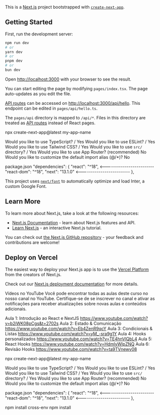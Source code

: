 This is a [Next.js](https://nextjs.org/) project bootstrapped with [`create-next-app`](https://github.com/vercel/next.js/tree/canary/packages/create-next-app).

## Getting Started

First, run the development server:

```bash
npm run dev
# or
yarn dev
# or
pnpm dev
# or
bun dev
```

Open [http://localhost:3000](http://localhost:3000) with your browser to see the result.

You can start editing the page by modifying `pages/index.tsx`. The page auto-updates as you edit the file.

[API routes](https://nextjs.org/docs/api-routes/introduction) can be accessed on [http://localhost:3000/api/hello](http://localhost:3000/api/hello). This endpoint can be edited in `pages/api/hello.ts`.

The `pages/api` directory is mapped to `/api/*`. Files in this directory are treated as [API routes](https://nextjs.org/docs/api-routes/introduction) instead of React pages.

npx create-next-app@latest my-app-name



Would you like to use TypeScript? / Yes
Would you like to use ESLint? / Yes
Would you like to use Tailwind CSS? / Yes
Would you like to use `src/` directory? / Yes
Would you like to use App Router? (recommended) No 
Would you like to customize the default import alias (@/*)? No

package.json
 "dependencies": {
    "react": "^18", <-------------------------
    "react-dom": "^18",
    "next": "13.1.0" <-------------------------
  },

This project uses [`next/font`](https://nextjs.org/docs/basic-features/font-optimization) to automatically optimize and load Inter, a custom Google Font.

## Learn More

To learn more about Next.js, take a look at the following resources:

- [Next.js Documentation](https://nextjs.org/docs) - learn about Next.js features and API.
- [Learn Next.js](https://nextjs.org/learn) - an interactive Next.js tutorial.

You can check out [the Next.js GitHub repository](https://github.com/vercel/next.js/) - your feedback and contributions are welcome!

## Deploy on Vercel

The easiest way to deploy your Next.js app is to use the [Vercel Platform](https://vercel.com/new?utm_medium=default-template&filter=next.js&utm_source=create-next-app&utm_campaign=create-next-app-readme) from the creators of Next.js.

Check out our [Next.js deployment documentation](https://nextjs.org/docs/deployment) for more details.


Vídeos no YouTube
Você pode encontrar todas as aulas deste curso no nosso canal no YouTube. Certifique-se de se inscrever no canal e ativar as notificações para receber atualizações sobre novas aulas e conteúdos adicionais.

Aula 1: Introdução ao React e NextJS
https://www.youtube.com/watch?v=b2iWK08pCgs&t=2702s
Aula 2: Estado & Comunicação
https://www.youtube.com/watch?v=Eb4ZenR9qcY
Aula 3: Condicionais & Listas
https://www.youtube.com/watch?v=yM_-sra9g1Y
Aula 4: Hooks personalizados
https://www.youtube.com/watch?v=TE4hnVlQbL4
Aula 5: React Hooks
https://www.youtube.com/watch?v=HdmlyWIpZNQ
Aula 6: Revisão Hooks
https://www.youtube.com/watch?v=ta9TVnewv08


npx create-next-app@latest my-app-name



Would you like to use TypeScript? / Yes
Would you like to use ESLint? / Yes
Would you like to use Tailwind CSS? / Yes
Would you like to use `src/` directory? / Yes
Would you like to use App Router? (recommended) No 
Would you like to customize the default import alias (@/*)? No

package.json
 "dependencies": {
    "react": "^18", <-------------------------
    "react-dom": "^18",
    "next": "13.1.0" <-------------------------
  },


npm install cross-env
npm install
